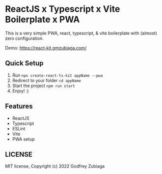 # ReactJS x Typescript x Vite Boilerplate x PWA

This is a very simple PWA, react, typescript, & vite boilerplate with (almost) zero configuration.

Demo: https://react-kit.gmzubiaga.com/

## Quick Setup

1. Run `npx create-react-ts-kit appName --pwa`
2. Redirect to your folder `cd appName`
3. Start the project `npm run start`
4. Enjoy! :)

## Features

- ReactJS
- Typescript
- ESLint
- Vite
- PWA setup

## LICENSE

MIT license, Copyright (c) 2022 Godfrey Zubiaga
